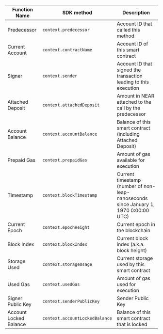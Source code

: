 <TableAsFunc>

| Function Name          | SDK method                     | Description                                                            |
| ---------------------- | ------------------------------ | ---------------------------------------------------------------------- |
| Predecessor            | `context.predecessor`          | Account ID that called this method                                     |
| Current Account        | `context.contractName`         | Account ID of this smart contract                                      |
| Signer                 | `context.sender`               | Account ID that signed the transaction leading to this execution |
| Attached Deposit       | `context.attachedDeposit`      | Amount in NEAR attached to the call by the predecessor                                   |
| Account Balance        | `context.accountBalance`       | Balance of this smart contract (including Attached Deposit)            |
| Prepaid Gas            | `context.prepaidGas`           | Amount of gas available for execution                                  |
| Timestamp              | `context.blockTimestamp`       | Current timestamp (number of non-leap-nanoseconds since January 1, 1970 0:00:00 UTC)|
| Current Epoch          | `context.epochHeight`          | Current epoch in the blockchain                                        |
| Block Index            | `context.blockIndex`           | Current block index (a.k.a. block height)                              |
| Storage Used           | `context.storageUsage`         | Current storage used by this smart contract                            |
| Used Gas               | `context.usedGas`              | Amount of gas used for execution                                       |
| Signer Public Key      | `context.senderPublicKey`      | Sender Public Key                                                      |
| Account Locked Balance | `context.accountLockedBalance` | Balance of this smart contract that is locked                          |

</TableAsFunc>